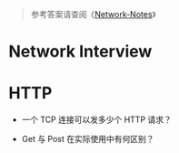 > 参考答案请查阅《[Network-Notes](https://github.com/wx-chevalier/Network-Notes?q=)》

# Network Interview

# HTTP

- 一个 TCP 连接可以发多少个 HTTP 请求？

- Get 与 Post 在实际使用中有何区别？
